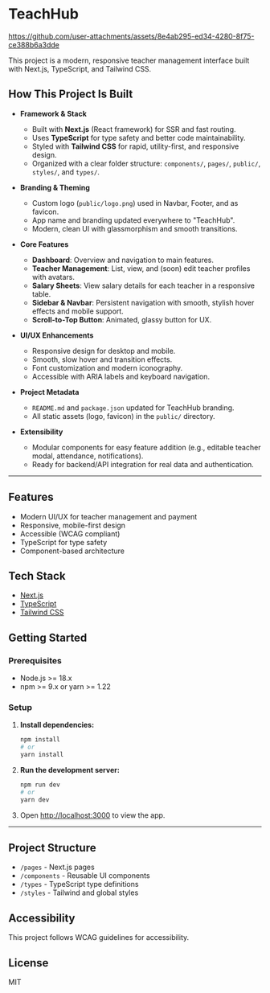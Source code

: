 # TeachHub

https://github.com/user-attachments/assets/8e4ab295-ed34-4280-8f75-ce388b6a3dde

This project is a modern, responsive teacher management interface built with Next.js, TypeScript, and Tailwind CSS.

## How This Project Is Built

- **Framework & Stack**
  - Built with **Next.js** (React framework) for SSR and fast routing.
  - Uses **TypeScript** for type safety and better code maintainability.
  - Styled with **Tailwind CSS** for rapid, utility-first, and responsive design.
  - Organized with a clear folder structure: `components/`, `pages/`, `public/`, `styles/`, and `types/`.

- **Branding & Theming**
  - Custom logo (`public/logo.png`) used in Navbar, Footer, and as favicon.
  - App name and branding updated everywhere to "TeachHub".
  - Modern, clean UI with glassmorphism and smooth transitions.

- **Core Features**
  - **Dashboard**: Overview and navigation to main features.
  - **Teacher Management**: List, view, and (soon) edit teacher profiles with avatars.
  - **Salary Sheets**: View salary details for each teacher in a responsive table.
  - **Sidebar & Navbar**: Persistent navigation with smooth, stylish hover effects and mobile support.
  - **Scroll-to-Top Button**: Animated, glassy button for UX.

- **UI/UX Enhancements**
  - Responsive design for desktop and mobile.
  - Smooth, slow hover and transition effects.
  - Font customization and modern iconography.
  - Accessible with ARIA labels and keyboard navigation.

- **Project Metadata**
  - `README.md` and `package.json` updated for TeachHub branding.
  - All static assets (logo, favicon) in the `public/` directory.

- **Extensibility**
  - Modular components for easy feature addition (e.g., editable teacher modal, attendance, notifications).
  - Ready for backend/API integration for real data and authentication.

---

## Features
- Modern UI/UX for teacher management and payment
- Responsive, mobile-first design
- Accessible (WCAG compliant)
- TypeScript for type safety
- Component-based architecture

## Tech Stack
- [Next.js](https://nextjs.org/)
- [TypeScript](https://www.typescriptlang.org/)
- [Tailwind CSS](https://tailwindcss.com/)

## Getting Started

### Prerequisites
- Node.js >= 18.x
- npm >= 9.x or yarn >= 1.22

### Setup

1. **Install dependencies:**
   ```bash
   npm install
   # or
   yarn install
   ```
2. **Run the development server:**
   ```bash
   npm run dev
   # or
   yarn dev
   ```
3. Open [http://localhost:3000](http://localhost:3000) to view the app.

---

## Project Structure
- `/pages` - Next.js pages
- `/components` - Reusable UI components
- `/types` - TypeScript type definitions
- `/styles` - Tailwind and global styles

## Accessibility
This project follows WCAG guidelines for accessibility.

## License
MIT
